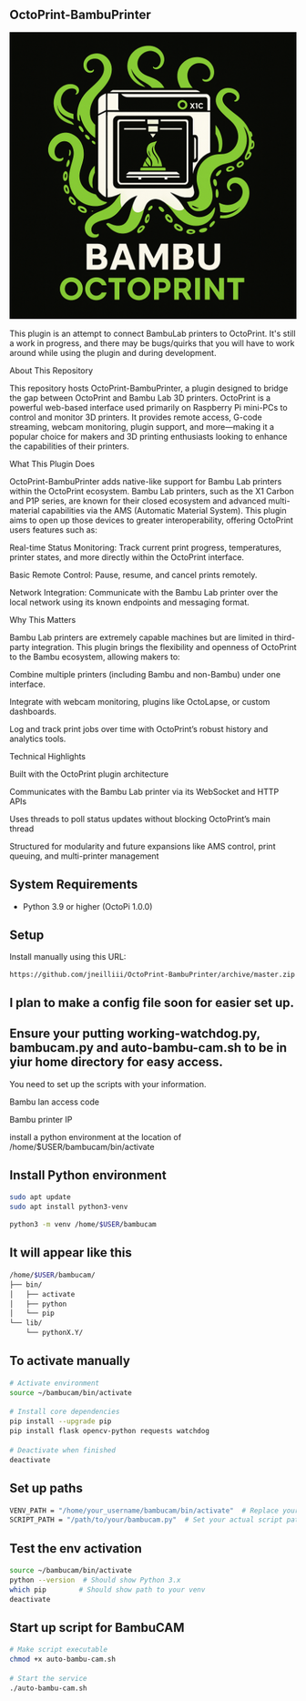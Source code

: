 ## OctoPrint-BambuPrinter

![Plugin Logo](https://raw.githubusercontent.com/CodeMasterCody3D/OctoPrint-BambuPrinter/refs/heads/rc/logo/logo.png)

This plugin is an attempt to connect BambuLab printers to OctoPrint. It's still a work in progress, and there may be bugs/quirks that you will have to work around while using the plugin and during development. 

About This Repository

This repository hosts OctoPrint-BambuPrinter, a plugin designed to bridge the gap between OctoPrint and Bambu Lab 3D printers. OctoPrint is a powerful web-based interface used primarily on Raspberry Pi mini-PCs to control and monitor 3D printers. It provides remote access, G-code streaming, webcam monitoring, plugin support, and more—making it a popular choice for makers and 3D printing enthusiasts looking to enhance the capabilities of their printers.

What This Plugin Does

OctoPrint-BambuPrinter adds native-like support for Bambu Lab printers within the OctoPrint ecosystem. Bambu Lab printers, such as the X1 Carbon and P1P series, are known for their closed ecosystem and advanced multi-material capabilities via the AMS (Automatic Material System). This plugin aims to open up those devices to greater interoperability, offering OctoPrint users features such as:

Real-time Status Monitoring: Track current print progress, temperatures, printer states, and more directly within the OctoPrint interface.

Basic Remote Control: Pause, resume, and cancel prints remotely.


Network Integration: Communicate with the Bambu Lab printer over the local network using its known endpoints and messaging format.



Why This Matters

Bambu Lab printers are extremely capable machines but are limited in third-party integration. This plugin brings the flexibility and openness of OctoPrint to the Bambu ecosystem, allowing makers to:

Combine multiple printers (including Bambu and non-Bambu) under one interface.

Integrate with webcam monitoring, plugins like OctoLapse, or custom dashboards.

Log and track print jobs over time with OctoPrint’s robust history and analytics tools.


Technical Highlights

Built with the OctoPrint plugin architecture

Communicates with the Bambu Lab printer via its WebSocket and HTTP APIs

Uses threads to poll status updates without blocking OctoPrint’s main thread

Structured for modularity and future expansions like AMS control, print queuing, and multi-printer management






## System Requirements

* Python 3.9 or higher (OctoPi 1.0.0)

## Setup

Install manually using this URL:

    https://github.com/jneilliii/OctoPrint-BambuPrinter/archive/master.zip

## I plan to make a config file soon for easier set up.
## Ensure your putting working-watchdog.py, bambucam.py and auto-bambu-cam.sh to be in yiur home directory for easy access. 

You need to set up the scripts with your information. 

Bambu lan access code

Bambu printer IP

install a python environment at the location of /home/$USER/bambucam/bin/activate
## Install Python environment 
```sh
sudo apt update
sudo apt install python3-venv
```

```sh
python3 -m venv /home/$USER/bambucam
```

## It will appear like this

```sh
/home/$USER/bambucam/
├── bin/
│   ├── activate
│   ├── python
│   └── pip
└── lib/
    └── pythonX.Y/
```

## To activate manually 

```sh
# Activate environment
source ~/bambucam/bin/activate

# Install core dependencies
pip install --upgrade pip
pip install flask opencv-python requests watchdog

# Deactivate when finished
deactivate
```
## Set up paths
```sh
VENV_PATH = "/home/your_username/bambucam/bin/activate"  # Replace your_username
SCRIPT_PATH = "/path/to/your/bambucam.py"  # Set your actual script path
```
## Test the env activation 

```sh
source ~/bambucam/bin/activate
python --version  # Should show Python 3.x
which pip        # Should show path to your venv
deactivate
```
## Start up script for BambuCAM
```sh
# Make script executable
chmod +x auto-bambu-cam.sh

# Start the service
./auto-bambu-cam.sh
```

